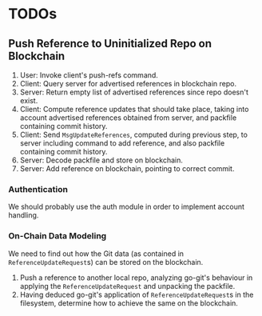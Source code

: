 # TODOs

## Push Reference to Uninitialized Repo on Blockchain
1. User: Invoke client's push-refs command.
2. Client: Query server for advertised references in blockchain repo.
3. Server: Return empty list of advertised references since repo doesn't exist.
4. Client: Compute reference updates that should take place, taking into account advertised
   references obtained from server, and packfile containing commit history.
5. Client: Send `MsgUpdateReferences`, computed during previous step, to server including
   command to add reference, and also packfile containing commit history.
6. Server: Decode packfile and store on blockchain.
7. Server: Add reference on blockchain, pointing to correct commit.

### Authentication
We should probably use the auth module in order to implement account handling.

### On-Chain Data Modeling
We need to find out how the Git data (as contained in `ReferenceUpdateRequest`s) can be stored
on the blockchain.

1. Push a reference to another local repo, analyzing go-git's behaviour in applying the
   `ReferenceUpdateRequest` and unpacking the packfile.
2. Having deduced go-git's application of `ReferenceUpdateRequest`s in the filesystem, determine
   how to achieve the same on the blockchain.
